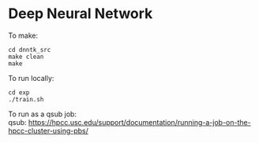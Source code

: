 # Deep Neural Network

To make:

	cd dnntk_src
	make clean 
	make

To run locally:

	cd exp
	./train.sh

To run as a qsub job:	
	qsub: https://hpcc.usc.edu/support/documentation/running-a-job-on-the-hpcc-cluster-using-pbs/

